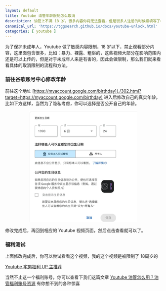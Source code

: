 ```yaml
---
layout: default
title: Youtube 油管年龄限制怎么取消
description: 油管上不满 18 岁，很多内容你将无法查看，但是很多人注册的时候误填写了年龄导致意外，因此这里特意教你如何修改你的年龄，避免被限制使用   
canonical_url: 'https://tggsearch.github.io/docs/youtube-unlock.html'
categories: [ youtube ]
---
```

为了保护未成年人，Youtube 做了敏感内容限制，18 岁以下，禁止观看部分内容，这里面包含很多，比如：暴力、裸露、粗俗的，这些视频大部分在影响范围内还是可以上传的，但是对于未成年人来是有害的，因此会做限制，那么我们就来看看具体的取消限制的流程和方法。

### 前往谷歌账号中心修改年龄
前往这个地址 [https://myaccount.google.com/birthday](./302.html?target=https://myaccount.google.com/birthday) 进入后修改自己的真实年龄。比如下方这样，当然为了隐私考虑，你可以选择是否公开自己的年龄。

<div align=center>
    <img alt="google-spc" src="/docs/assets/img/google-spc.webp" class="page-img" width="70%"/>
</div>

修改完成后，再回到相应的 Youtube 视频页面，然后点击查看就可以了。

### 福利测试
上面修改完成后，你可以尝试看看这个视频，我的这个视频是被限制了 18周岁的 

[Youtube 宅男福利 UP 主推荐](./302.html?target=https://www.youtube.com/watch?v=Jnsv3ujG6lc)

当然不止这一个福利账号，你可以查看下我们这篇文章 [Youtube 油管怎么用？油管福利账号资源](./youtube-start.html) 有你想不到的各种惊喜